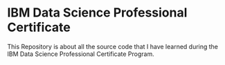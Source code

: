 # IBM Data Science Professional Certificate
This Repository is about all the source code that I have learned during the IBM Data Science Professional Certificate Program.
